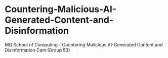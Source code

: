 # Countering-Malicious-AI-Generated-Content-and-Disinformation
MQ School of Computing - Countering Malicious AI-Generated Content and Disinformation Cam (Group 53)
